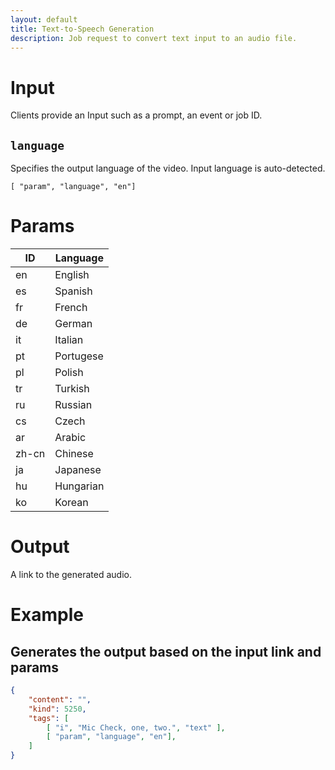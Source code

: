 ```yaml
---
layout: default
title: Text-to-Speech Generation
description: Job request to convert text input to an audio file.
---
```


# Input
Clients provide an Input such as a prompt, an event or job ID.


## `language`

Specifies the output language of the video. Input language is auto-detected.

```
[ "param", "language", "en"]
```

# Params


|  ID  | Language  |
| ---- | --------- |
| en   | English   |
| es   | Spanish   |
| fr   | French    |
| de   | German    |
| it   | Italian   |
| pt   | Portugese |
| pl   | Polish    |
| tr   | Turkish   |
| ru   | Russian   |
| cs   | Czech     |
| ar   | Arabic    |
| zh-cn| Chinese   |
| ja   | Japanese  |
| hu   | Hungarian |
| ko   | Korean    |



# Output

A link to the generated audio.

# Example

## Generates the output based on the input link and params

```json
{
    "content": "",
    "kind": 5250,
    "tags": [
        [ "i", "Mic Check, one, two.", "text" ],
        [ "param", "language", "en"],
    ]
}
```
